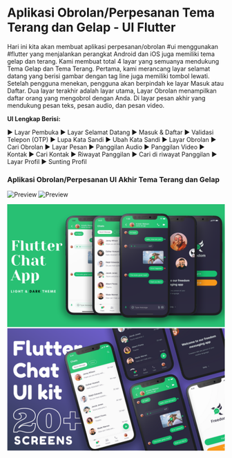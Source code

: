 # Aplikasi Obrolan/Perpesanan Tema Terang dan Gelap - UI Flutter

Hari ini kita akan membuat aplikasi perpesanan/obrolan #ui menggunakan #flutter yang menjalankan perangkat Android dan iOS juga memiliki tema gelap dan terang. Kami membuat total 4 layar yang semuanya mendukung Tema Gelap dan Tema Terang. Pertama, kami merancang layar selamat datang yang berisi gambar dengan tag line juga memiliki tombol lewati. Setelah pengguna menekan, pengguna akan berpindah ke layar Masuk atau Daftar. Dua layar terakhir adalah layar utama, Layar Obrolan menampilkan daftar orang yang mengobrol dengan Anda. Di layar pesan akhir yang mendukung pesan teks, pesan audio, dan pesan video.

**UI Lengkap Berisi:**

► Layar Pembuka
► Layar Selamat Datang
► Masuk & Daftar
► Validasi Telepon (OTP)
► Lupa Kata Sandi
► Ubah Kata Sandi
► Layar Obrolan
► Cari Obrolan
► Layar Pesan
► Panggilan Audio
► Panggilan Video
► Kontak
► Cari Kontak
► Riwayat Panggilan
► Cari di riwayat Panggilan
► Layar Profil
► Sunting Profil

### Aplikasi Obrolan/Perpesanan UI Akhir Tema Terang dan Gelap

![Preview](/gif.gif)
![Preview](/ui_kit.gif)

![App UI](/ui.png)
![App UI](/chat_kit.png)
